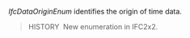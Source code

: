 _IfcDataOriginEnum_ identifies the origin of time data.

> HISTORY&nbsp; New enumeration in IFC2x2.  
>

